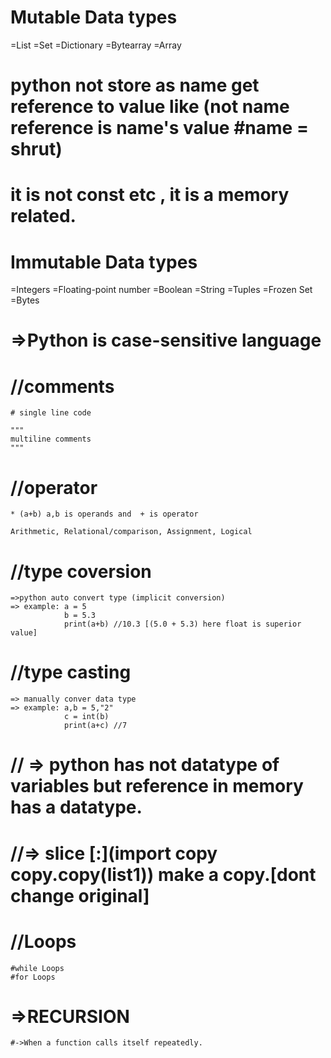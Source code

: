 # Mutable Data types
 =List
 =Set
 =Dictionary
 =Bytearray
 =Array

# python not store as name get reference to value like (not name reference is name's value #name = shrut) 
# it is not const etc  , it is a memory related.

# Immutable Data types
 =Integers
 =Floating-point number
 =Boolean
 =String
 =Tuples
 =Frozen Set
 =Bytes

# =>Python is case-sensitive language

# //comments 
    # single line code

    """
    multiline comments
    """

# //operator
    * (a+b) a,b is operands and  + is operator

    Arithmetic, Relational/comparison, Assignment, Logical

# //type coversion
    =>python auto convert type (implicit conversion)
    => example: a = 5
                b = 5.3
                print(a+b) //10.3 [(5.0 + 5.3) here float is superior value] 

# //type casting
    => manually conver data type
    => example: a,b = 5,"2"
                c = int(b)
                print(a+c) //7

# // => python has not datatype of variables but reference in memory has a datatype. 

# //=> slice [:](import copy copy.copy(list1)) make a copy.[dont change original]

# //Loops
    #while Loops
    #for Loops


# =>RECURSION
    #->When a function calls itself repeatedly.